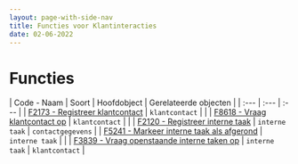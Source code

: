 ```yaml
---
layout: page-with-side-nav
title: Functies voor Klantinteracties
date: 02-06-2022
---
```


# Functies

| Code - Naam | Soort | Hoofdobject | Gerelateerde objecten |
| :--- | :--- | :--- |
| [F2173 - Registreer klantcontact](./artefacten/2173.md) | `klantcontact` | |
| [F8618 - Vraag klantcontact op](./artefacten/8618.md) | `klantcontact` | |
| [F2120 - Registreer interne taak](./artefacten/2120.md) | `interne taak` | `contactgegevens` |
| [F5241 - Markeer interne taak als afgerond](./artefacten/5241.md)  | `interne taak` | |
| [F3839 - Vraag openstaande interne taken op](./artefacten/3839.md) | `interne taak` | `klantcontact` |
